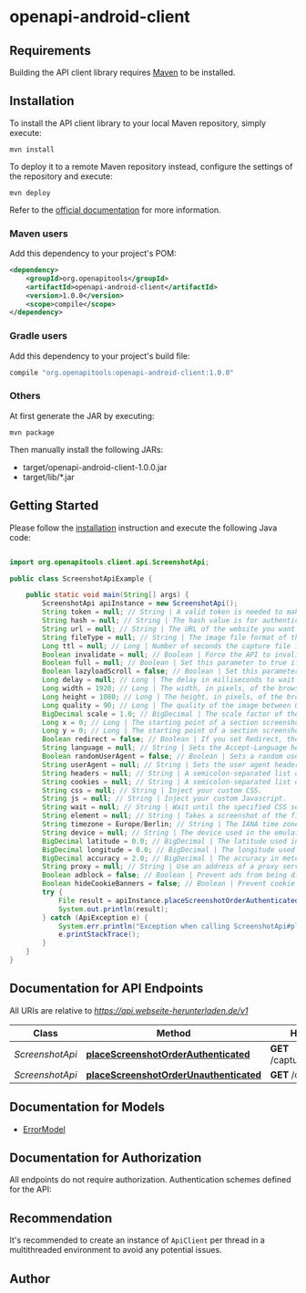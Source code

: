 # openapi-android-client

## Requirements

Building the API client library requires [Maven](https://maven.apache.org/) to be installed.

## Installation

To install the API client library to your local Maven repository, simply execute:

```shell
mvn install
```

To deploy it to a remote Maven repository instead, configure the settings of the repository and execute:

```shell
mvn deploy
```

Refer to the [official documentation](https://maven.apache.org/plugins/maven-deploy-plugin/usage.html) for more information.

### Maven users

Add this dependency to your project's POM:

```xml
<dependency>
    <groupId>org.openapitools</groupId>
    <artifactId>openapi-android-client</artifactId>
    <version>1.0.0</version>
    <scope>compile</scope>
</dependency>
```

### Gradle users

Add this dependency to your project's build file:

```groovy
compile "org.openapitools:openapi-android-client:1.0.0"
```

### Others

At first generate the JAR by executing:

    mvn package

Then manually install the following JARs:

- target/openapi-android-client-1.0.0.jar
- target/lib/*.jar

## Getting Started

Please follow the [installation](#installation) instruction and execute the following Java code:

```java

import org.openapitools.client.api.ScreenshotApi;

public class ScreenshotApiExample {

    public static void main(String[] args) {
        ScreenshotApi apiInstance = new ScreenshotApi();
        String token = null; // String | A valid token is needed to make paid API calls. Tokens can be managed from your account.
        String hash = null; // String | The hash value is for authenticated requests. If you want to publish this URL, you should use the authenticated requests.
        String url = null; // String | The URL of the website you want to capture. Please include the protocol (http:// or https://).
        String fileType = null; // String | The image file format of the captured screenshot. Either png, jpeg or PDF with 72 dpi.
        Long ttl = null; // Long | Number of seconds the capture file is cached by our CDN. An API request that is loaded through the cache does not count as a paid request. You can set a number of seconds from 0 seconds up to 2592000 seconds. This is a maximum of 30 days.
        Boolean invalidate = null; // Boolean | Force the API to invalidate the cache and capture a new screenshot. This call costs you additional money, because a call of a cache hit is not charged.
        Boolean full = null; // Boolean | Set this parameter to true if you want to screenshot the whole web page in full size.
        Boolean lazyloadScroll = false; // Boolean | Set this parameter to true to scroll down through the entire page before taking a screenshot. This is useful for triggering animations or lazy load elements in full screen.
        Long delay = null; // Long | The delay in milliseconds to wait after the page loads before taking the screenshot. This is in milliseconds. One second is 1000 milliseconds. From 0 milliseconds to a maximum of 10,000 milliseconds.
        Long width = 1920; // Long | The width, in pixels, of the browser viewport to use.
        Long height = 1080; // Long | The height, in pixels, of the browser viewport to use. Ignored if you set full to true.
        Long quality = 90; // Long | The quality of the image between 0 and 100. This works only for the jpeg format, for PNG images the parameter is applied only during compression.
        BigDecimal scale = 1.0; // BigDecimal | The scale factor of the device to use when taking the screenshot. For example, a scale factor of 2 produces a high-resolution screenshot suitable for viewing on Retina devices. The larger the scale factor, the larger the screenshot produced.
        Long x = 0; // Long | The starting point of a section screenshot on the X axis.
        Long y = 0; // Long | The starting point of a section screenshot on the Y axis.
        Boolean redirect = false; // Boolean | If you set Redirect, the response will be a 302 redirect to the screenshot file in our CDN.
        String language = null; // String | Sets the Accept-Language header on requests to the target URL so that you can take screenshots from a website with a specific language.
        Boolean randomUserAgent = false; // Boolean | Sets a random user agent header to emulate a different devices when taking screenshots.
        String userAgent = null; // String | Sets the user agent header to emulate a specific device when taking screenshots.
        String headers = null; // String | A semicolon-separated list of header parameters to be used when capturing the screenshot. Each header should be passed as a key-value pair and multiple pairs should be separated by a semicolon.
        String cookies = null; // String | A semicolon-separated list of cookies to be used when capturing the screenshot. Each cookies should be passed as a key-value pair and multiple pairs should be separated by a semicolon.
        String css = null; // String | Inject your custom CSS.
        String js = null; // String | Inject your custom Javascript.
        String wait = null; // String | Wait until the specified CSS selector matches an element present in the page before taking a screenshot. The process is canceled after 60 seconds.
        String element = null; // String | Takes a screenshot of the first element matched by the specified CSS selector. This is ignored if full is true. (This option cannot be used with the PDF export format.)
        String timezone = Europe/Berlin; // String | The IANA time zone identifier used for this capture.
        String device = null; // String | The device used in the emulation.
        BigDecimal latitude = 0.0; // BigDecimal | The latitude used in the emulation of the geo-location.
        BigDecimal longitude = 0.0; // BigDecimal | The longitude used in the emulation of the geo-location.
        BigDecimal accuracy = 2.0; // BigDecimal | The accuracy in meters used in the emulation of the geo-location.
        String proxy = null; // String | Use an address of a proxy server through which the screenshot should be taken. The proxy address should be formatted as http://username:password@proxyserver.com:31280
        Boolean adblock = false; // Boolean | Prevent ads from being displayed. Block requests from popular ad networks and hide frequent ads.
        Boolean hideCookieBanners = false; // Boolean | Prevent cookie banners and pop-ups from being displayed. The best possible result is tried.
        try {
            File result = apiInstance.placeScreenshotOrderAuthenticated(token, hash, url, fileType, ttl, invalidate, full, lazyloadScroll, delay, width, height, quality, scale, x, y, redirect, language, randomUserAgent, userAgent, headers, cookies, css, js, wait, element, timezone, device, latitude, longitude, accuracy, proxy, adblock, hideCookieBanners);
            System.out.println(result);
        } catch (ApiException e) {
            System.err.println("Exception when calling ScreenshotApi#placeScreenshotOrderAuthenticated");
            e.printStackTrace();
        }
    }
}

```

## Documentation for API Endpoints

All URIs are relative to *https://api.webseite-herunterladen.de/v1*

Class | Method | HTTP request | Description
------------ | ------------- | ------------- | -------------
*ScreenshotApi* | [**placeScreenshotOrderAuthenticated**](docs/ScreenshotApi.md#placeScreenshotOrderAuthenticated) | **GET** /capture/{token}/{hash} | 
*ScreenshotApi* | [**placeScreenshotOrderUnauthenticated**](docs/ScreenshotApi.md#placeScreenshotOrderUnauthenticated) | **GET** /capture/{token} | 


## Documentation for Models

 - [ErrorModel](docs/ErrorModel.md)


## Documentation for Authorization

All endpoints do not require authorization.
Authentication schemes defined for the API:

## Recommendation

It's recommended to create an instance of `ApiClient` per thread in a multithreaded environment to avoid any potential issues.

## Author



